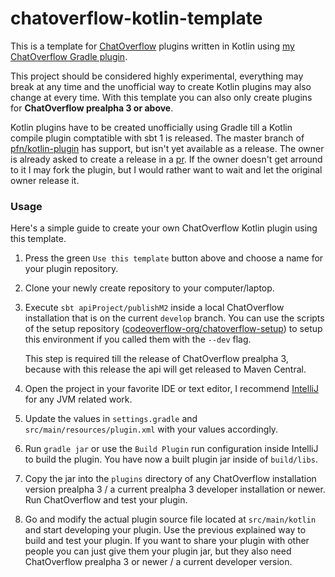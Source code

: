 # chatoverflow-kotlin-template

This is a template for [ChatOverflow](https://github.com/codeoverflow-org/chatoverflow) plugins written in Kotlin using [my ChatOverflow Gradle plugin](https://github.com/daniel0611/gradle-chatoverflow-plugin).

This project should be considered highly experimental, everything may break at any time and the unofficial way to create Kotlin plugins may also change at every time. With this template you can also only create plugins for **ChatOverflow prealpha 3 or above**.

Kotlin plugins have to be created unofficially using Gradle till a Kotlin compile plugin comptatible with sbt 1 is released. The master branch of [pfn/kotlin-plugin](https://github.com/pfn/kotlin-plugin) has support, but isn't yet available as a release. The owner is already asked to create a release in a [pr](https://github.com/pfn/kotlin-plugin/pull/29). If the owner doesn't get arround to it I may fork the plugin, but I would rather want to wait and let the original owner release it.

### Usage

Here's a simple guide to create your own ChatOverflow Kotlin plugin using this template.

1. Press the green `Use this template` button above and choose a name for your plugin repository.

2. Clone your newly create repository to your computer/laptop.

3. Execute `sbt apiProject/publishM2` inside a local ChatOverflow installation that is on the current `develop` branch. You can use the scripts of the setup repository ([codeoverflow-org/chatoverflow-setup](https://github.com/codeoverflow-org/chatoverflow-setup)) to setup this environment if you called them with the `--dev` flag.

   This step is required till the release of ChatOverflow prealpha 3, because with this release the api will get released to Maven Central.

4. Open the project in your favorite IDE or text editor, I recommend [IntelliJ](https://www.jetbrains.com/idea/) for any JVM related work.

5. Update the values in `settings.gradle` and  `src/main/resources/plugin.xml` with your values accordingly.

6. Run `gradle jar` or use the `Build Plugin` run configuration inside IntelliJ to build the plugin. You have now a built plugin jar inside of `build/libs`. 

7. Copy the jar into the `plugins` directory of any ChatOverflow installation version prealpha 3 / a current prealpha 3 developer installation or newer. Run ChatOverflow and test your plugin.

8. Go and modify the actual plugin source file located at `src/main/kotlin` and start developing your plugin. Use the previous explained way to build and test your plugin. If you want to share your plugin with other people you can just give them your plugin jar, but they also need ChatOverflow prealpha 3 or newer / a current developer version.
